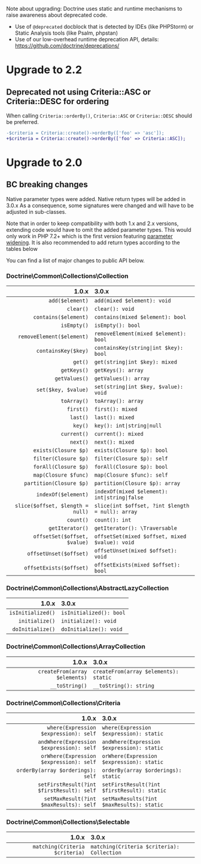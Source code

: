Note about upgrading: Doctrine uses static and runtime mechanisms to raise
awareness about deprecated code.

- Use of `@deprecated` docblock that is detected by IDEs (like PHPStorm) or
  Static Analysis tools (like Psalm, phpstan)
- Use of our low-overhead runtime deprecation API, details:
  https://github.com/doctrine/deprecations/

# Upgrade to 2.2

## Deprecated not using Criteria::ASC or Criteria::DESC for ordering

When calling `Criteria::orderBy()`, `Criteria::ASC` or `Criteria::DESC` should
be preferred.

```diff
-$criteria = Criteria::create()->orderBy(['foo' => 'asc']);
+$criteria = Criteria::create()->orderBy(['foo' => Criteria::ASC]);
```

# Upgrade to 2.0

## BC breaking changes

Native parameter types were added. Native return types will be added in 3.0.x
As a consequence, some signatures were changed and will have to be adjusted in sub-classes.

Note that in order to keep compatibility with both 1.x and 2.x versions,
extending code would have to omit the added parameter types.
This would only work in PHP 7.2+ which is the first version featuring
[parameter widening](https://wiki.php.net/rfc/parameter-no-type-variance).
It is also recommended to add return types according to the tables below

You can find a list of major changes to public API below.

### Doctrine\Common\Collections\Collection

|             1.0.x                |                  3.0.x                           |
|---------------------------------:|:-------------------------------------------------|
| `add($element)`                  | `add(mixed $element): void`                      |
| `clear()`                        | `clear(): void`                                  |
| `contains($element)`             | `contains(mixed $element): bool`                 |
| `isEmpty()`                      | `isEmpty(): bool`                                |
| `removeElement($element)`        | `removeElement(mixed $element): bool`            |
| `containsKey($key)`              | `containsKey(string\|int $key): bool`            |
| `get()`                          | `get(string\|int $key): mixed`                   |
| `getKeys()`                      | `getKeys(): array`                               |
| `getValues()`                    | `getValues(): array`                             |
| `set($key, $value)`              | `set(string\|int $key, $value): void`            |
| `toArray()`                      | `toArray(): array`                               |
| `first()`                        | `first(): mixed`                                 |
| `last()`                         | `last(): mixed`                                  |
| `key()`                          | `key(): int\|string\|null`                        |
| `current()`                      | `current(): mixed`                               |
| `next()`                         | `next(): mixed`                                  |
| `exists(Closure $p)`             | `exists(Closure $p): bool`                       |
| `filter(Closure $p)`             | `filter(Closure $p): self`                       |
| `forAll(Closure $p)`             | `forAll(Closure $p): bool`                       |
| `map(Closure $func)`             | `map(Closure $func): self`                       |
| `partition(Closure $p)`          | `partition(Closure $p): array`                   |
| `indexOf($element)`              | `indexOf(mixed $element): int\|string\|false`    |
| `slice($offset, $length = null)` | `slice(int $offset, ?int $length = null): array` |
| `count()`                        | `count(): int`                                   |
| `getIterator()`                  | `getIterator(): \Traversable`                    |
| `offsetSet($offset, $value)`     | `offsetSet(mixed $offset, mixed $value): void`   |
| `offsetUnset($offset)`           | `offsetUnset(mixed $offset): void`               |
| `offsetExists($offset)`          | `offsetExists(mixed $offset): bool`              |

### Doctrine\Common\Collections\AbstractLazyCollection

|      1.0.x        |         3.0.x           |
|------------------:|:------------------------|
| `isInitialized()` | `isInitialized(): bool` |
| `initialize()`    | `initialize(): void`    |
| `doInitialize()`  | `doInitialize(): void`  |

### Doctrine\Common\Collections\ArrayCollection

|            1.0.x              |               3.0.x                   |
|------------------------------:|:--------------------------------------|
| `createFrom(array $elements)` | `createFrom(array $elements): static` |
| `__toString()`                | `__toString(): string`                |

### Doctrine\Common\Collections\Criteria

|            1.0.x                          |               3.0.x                         |
|------------------------------------------:|:--------------------------------------------|
| `where(Expression $expression): self`     | `where(Expression $expression): static`     |
| `andWhere(Expression $expression): self`  | `andWhere(Expression $expression): static`  |
| `orWhere(Expression $expression): self`   | `orWhere(Expression $expression): static`   |
| `orderBy(array $orderings): self`         | `orderBy(array $orderings): static`         |
| `setFirstResult(?int $firstResult): self` | `setFirstResult(?int $firstResult): static` |
| `setMaxResult(?int $maxResults): self`    | `setMaxResults(?int $maxResults): static`   |

### Doctrine\Common\Collections\Selectable

|             1.0.x              |                   3.0.x                    |
|-------------------------------:|:-------------------------------------------|
| `matching(Criteria $criteria)` | `matching(Criteria $criteria): Collection` |
